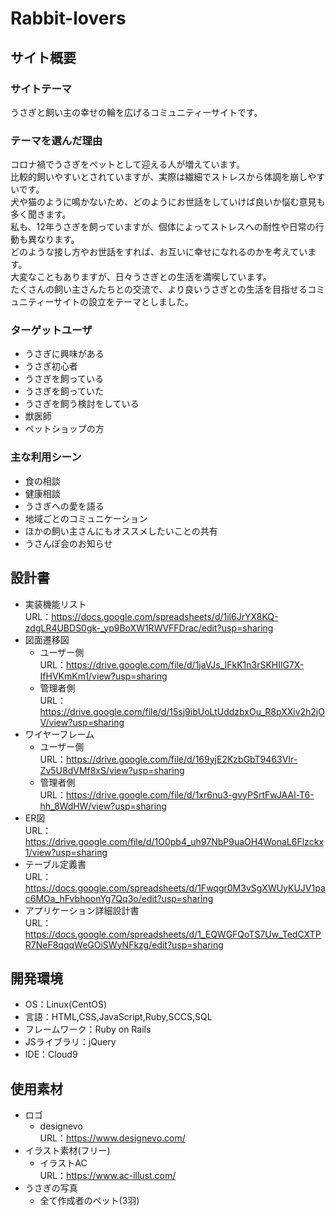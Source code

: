 # Rabbit-lovers

## サイト概要
### サイトテーマ
うさぎと飼い主の幸せの輪を広げるコミュニティーサイトです。  

### テーマを選んだ理由
コロナ禍でうさぎをペットとして迎える人が増えています。  
比較的飼いやすいとされていますが、実際は繊細でストレスから体調を崩しやすいです。  
犬や猫のように鳴かないため、どのようにお世話をしていけば良いか悩む意見も多く聞きます。  
私も、12年うさぎを飼っていますが、個体によってストレスへの耐性や日常の行動も異なります。  
どのような接し方やお世話をすれば、お互いに幸せになれるのかを考えています。  
大変なこともありますが、日々うさぎとの生活を満喫しています。  
たくさんの飼い主さんたちとの交流で、より良いうさぎとの生活を目指せるコミュニティーサイトの設立をテーマとしました。  

### ターゲットユーザ
- うさぎに興味がある
- うさぎ初心者
- うさぎを飼っている
- うさぎを飼っていた
- うさぎを飼う検討をしている
- 獣医師
- ペットショップの方

### 主な利用シーン
- 食の相談
- 健康相談
- うさぎへの愛を語る
- 地域ごとのコミュニケーション
- ほかの飼い主さんにもオススメしたいことの共有
- うさんぽ会のお知らせ

## 設計書
- 実装機能リスト  
URL：https://docs.google.com/spreadsheets/d/1il6JrYX8KQ-zdgLR4UBDS0gk-_yp9BoXW1RWVFFDrac/edit?usp=sharing
- 図面遷移図  
  - ユーザー側  
    URL：https://drive.google.com/file/d/1jaVJs_IFkK1n3rSKHIlG7X-IfHVKmKm1/view?usp=sharing  
  - 管理者側  
    URL：https://drive.google.com/file/d/15sj9ibUoLtUddzbxOu_R8pXXiv2h2jOV/view?usp=sharing  
- ワイヤーフレーム  
  - ユーザー側  
    URL：https://drive.google.com/file/d/169yjE2KzbGbT9463VIr-Zv5U8dVMf8xS/view?usp=sharing  
  - 管理者側  
    URL：https://drive.google.com/file/d/1xr6nu3-gvyPSrtFwJAAl-T6-hh_8WdHW/view?usp=sharing  
- ER図  
URL：https://drive.google.com/file/d/1O0pb4_uh97NbP9uaOH4WonaL6Flzckx1/view?usp=sharing  
- テーブル定義書  
URL：https://docs.google.com/spreadsheets/d/1Fwqgr0M3vSgXWUyKUJV1pac6MOa_hFvbhoonYg7Qq3o/edit?usp=sharing  
- アプリケーション詳細設計書  
URL：https://docs.google.com/spreadsheets/d/1_EQWGFQoTS7Uw_TedCXTPR7NeF8qqqWeGOiSWyNFkzg/edit?usp=sharing  

## 開発環境
- OS：Linux(CentOS)
- 言語：HTML,CSS,JavaScript,Ruby,SCCS,SQL
- フレームワーク：Ruby on Rails
- JSライブラリ：jQuery
- IDE：Cloud9

## 使用素材
- ロゴ  
  - designevo  
    URL：https://www.designevo.com/
- イラスト素材(フリー)  
  - イラストAC  
    URL：https://www.ac-illust.com/
- うさぎの写真
  - 全て作成者のペット(3羽)